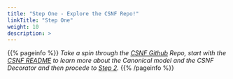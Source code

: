 ```yaml
---
title: "Step One - Explore the CSNF Repo!"
linkTitle: "Step One"
weight: 10
description: >
---
```

{{% pageinfo %}}
*Take a spin through the [CSNF Github](https://github.com/onug/CSNF/tree/fall21) Repo, start with the [CSNF README](https://github.com/onug/CSNF/tree/fall21#readme) to learn more about the Canonical model and the CSNF Decorator and then procede to [Step 2](https://csnf.netlify.app/docs/contribution-guidelines/step-two/).*
{{% /pageinfo %}}






